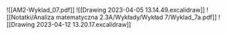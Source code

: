 ![[AM2-Wyklad_07.pdf]]
![[Drawing 2023-04-05 13.14.49.excalidraw]]
![[Notatki/Analiza matematyczna 2.3A/Wykłady/Wykład 7/Wyklad_7a.pdf]]
![[Drawing 2023-04-12 13.20.17.excalidraw]]